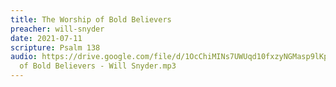 ```yaml
---
title: The Worship of Bold Believers
preacher: will-snyder
date: 2021-07-11
scripture: Psalm 138
audio: https://drive.google.com/file/d/1OcChiMINs7UWUqd10fxzyNGMasp9lKpd/view
  of Bold Believers - Will Snyder.mp3
---
```

